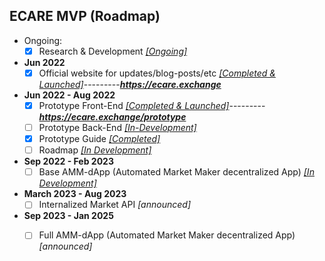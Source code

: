 ## ECARE MVP (Roadmap) 

- Ongoing: 
  - [X] Research & Development *[[Ongoing]](https://github.com/jeyakatsa/monalisa/tree/main/R%26D)*

- **Jun 2022**
  - [X] Official website for updates/blog-posts/etc *[[Completed & Launched]](https://github.com/jeyakatsa/monalisa/tree/main/MVP/EcareWebApp)*---------***https://ecare.exchange***

- **Jun 2022 - Aug 2022**
  - [X] Prototype Front-End *[[Completed & Launched]](https://github.com/jeyakatsa/monalisa/tree/main/MVP/EcareWebApp)*---------***https://ecare.exchange/prototype***
  - [ ] Prototype Back-End *[[In-Development]](https://github.com/jeyakatsa/monalisa/tree/main/MVP/EcareWebApp)*
  - [X] Prototype Guide *[[Completed]](https://github.com/jeyakatsa/monalisa/tree/main/MVP/EcareWebApp)*
  - [ ] Roadmap *[[In Development]](https://github.com/jeyakatsa/monalisa/tree/main/MVP/EcareWebApp)*

- **Sep 2022 - Feb 2023**
  - [ ] Base AMM-dApp (Automated Market Maker decentralized App) *[[In Development]](https://github.com/jeyakatsa/monalisa/tree/main/R%26D)*

- **March 2023 - Aug 2023**
  - [ ] Internalized Market API *[announced]*

- **Sep 2023 - Jan 2025**
  - [ ] Full AMM-dApp (Automated Market Maker decentralized App) *[announced]*


